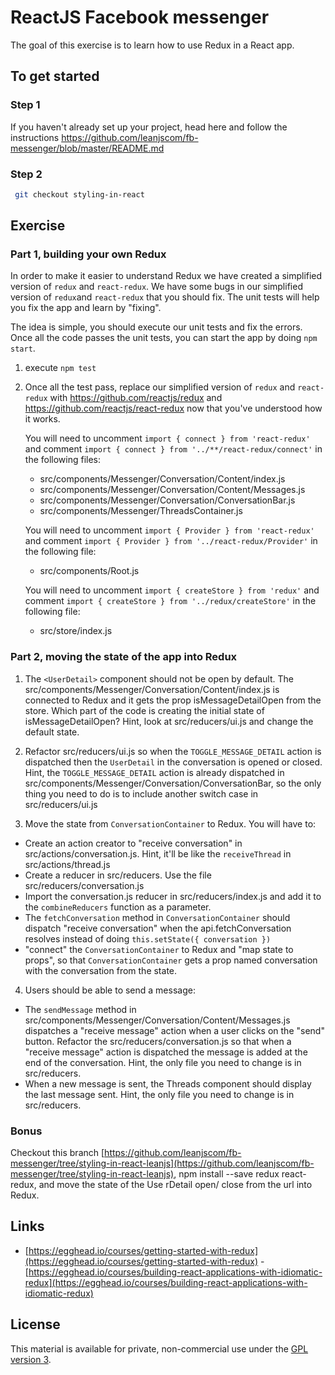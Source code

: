 # ReactJS Facebook messenger

The goal of this exercise is to learn how to use Redux in a React app.

## To get started

### Step 1

If you haven't already set up your project, head here and follow the instructions https://github.com/leanjscom/fb-messenger/blob/master/README.md


### Step 2
```sh
 git checkout styling-in-react
 ```

## Exercise

### Part 1, building your own Redux

In order to make it easier to understand Redux we have created a simplified version of `redux` and `react-redux`. We have some bugs in our simplified version of `redux`and `react-redux` that you should fix. The unit tests will help you fix the app and learn by "fixing".

The idea is simple, you should execute our unit tests and fix the errors. Once all the code passes the unit tests, you can start the app by doing `npm start`.

1. execute `npm test`


2. Once all the test pass, replace our simplified version of `redux` and `react-redux` with https://github.com/reactjs/redux and https://github.com/reactjs/react-redux now that you've understood how it works.

	You will need to uncomment ```import { connect } from 'react-redux'``` and comment ```import { connect } from '../**/react-redux/connect'``` in the following files:
    * src/components/Messenger/Conversation/Content/index.js
    * src/components/Messenger/Conversation/Content/Messages.js
    * src/components/Messenger/Conversation/ConversationBar.js
    * src/components/Messenger/ThreadsContainer.js

	You will need to uncomment ```import { Provider } from 'react-redux'``` and comment ```import { Provider } from '../react-redux/Provider'``` in the following file:
    * src/components/Root.js

	You will need to uncomment ```import { createStore } from 'redux'``` and comment ```import { createStore } from '../redux/createStore'``` in the following file:
    * src/store/index.js

### Part 2, moving the state of the app into Redux


1. The ```<UserDetail>``` component should not be open by default. The src/components/Messenger/Conversation/Content/index.js is connected to Redux and it gets the prop isMessageDetailOpen from the store. Which part of the code is creating the initial state of isMessageDetailOpen? Hint, look at src/reducers/ui.js and change the default state.

2. Refactor src/reducers/ui.js so when the ```TOGGLE_MESSAGE_DETAIL``` action is dispatched then the ```UserDetail``` in the conversation is opened or closed. Hint, the ```TOGGLE_MESSAGE_DETAIL``` action is already dispatched in src/components/Messenger/Conversation/ConversationBar, so the only thing you need to do is to include another switch case in src/reducers/ui.js  

3. Move the state from ```ConversationContainer``` to Redux. You will have to:
- Create an action creator to "receive conversation" in src/actions/conversation.js. Hint, it'll be like the ```receiveThread``` in src/actions/thread.js
- Create a reducer in src/reducers. Use the file src/reducers/conversation.js
- Import the conversation.js reducer in src/reducers/index.js and add it to the ```combineReducers``` function as a parameter.
- The ```fetchConversation``` method in ```ConversationContainer``` should dispatch "receive conversation" when the api.fetchConversation resolves instead of doing ```this.setState({ conversation })```
- "connect" the ```ConversationContainer``` to Redux and "map state to props", so that ```ConversationContainer``` gets a prop named conversation with the conversation from the state.

4. Users should be able to send a message:
- The ```sendMessage``` method in src/components/Messenger/Conversation/Content/Messages.js dispatches a "receive message" action when a user clicks on the "send" button. Refactor the src/reducers/conversation.js so that when a "receive message" action is dispatched the message is added at the end of the conversation. Hint, the only file you need to change is in src/reducers.
- When a new message is sent, the Threads component should display the last message sent. Hint, the only file you need to change is in src/reducers.

### Bonus

Checkout this branch  [https://github.com/leanjscom/fb-messenger/tree/styling-in-react-leanjs](https://github.com/leanjscom/fb-messenger/tree/styling-in-react-leanjs), npm install --save redux react-redux, and move the state of the Use rDetail open/ close from the url into Redux.

## Links

- [https://egghead.io/courses/getting-started-with-redux](https://egghead.io/courses/getting-started-with-redux)
-[https://egghead.io/courses/building-react-applications-with-idiomatic-redux](https://egghead.io/courses/building-react-applications-with-idiomatic-redux)

## License

This material is available for private, non-commercial use under the [GPL version 3](http://www.gnu.org/licenses/gpl-3.0-standalone.html).
